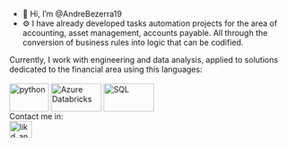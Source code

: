 - 👋 Hi, I’m @AndreBezerra19
- ⚙️ I have already developed tasks automation projects for the area of accounting, asset management, accounts payable. All through the conversion of business rules into logic that can be codified.

<div>Currently, I work with engineering and data analysis, applied to solutions dedicated to the financial area using this languages:</div>
 <div styel="display: inline_block"><br>
     <img 
       align="center" 
       alt="python" 
       height="50" 
       width="70" 
       src="https://cdn.jsdelivr.net/gh/devicons/devicon/icons/python/python-original.svg" 
     />
     <img 
       align="center" 
       alt="Azure Databricks" 
       height="50" 
       width="90" 
       src="https://seekvectorlogo.com/wp-content/uploads/2022/02/databricks-vector-logo-2022.png" 
     />
     <img 
       align="center" 
       alt="SQL" 
       height="50" 
       width="90" 
       src="https://symbols.getvecta.com/stencil_28/61_sql-database-generic.90b41636a8.svg" 
     />
</div>


<div> Contact me in:</div>

<a href="https://www.linkedin.com/in/andrebezerra19/">
  <img align="center" 
       alt="likd_andre" 
       height="30" 
       width="40" 
       src="https://cdn.jsdelivr.net/gh/devicons/devicon/icons/linkedin/linkedin-original.svg" 
   />          
</a>
</div>
<!---
AndreBezerra19/AndreBezerra19 is a ✨ special ✨ repository because its `README.md` (this file) appears on your GitHub profile.
You can click the Preview link to take a look at your changes.
--->

